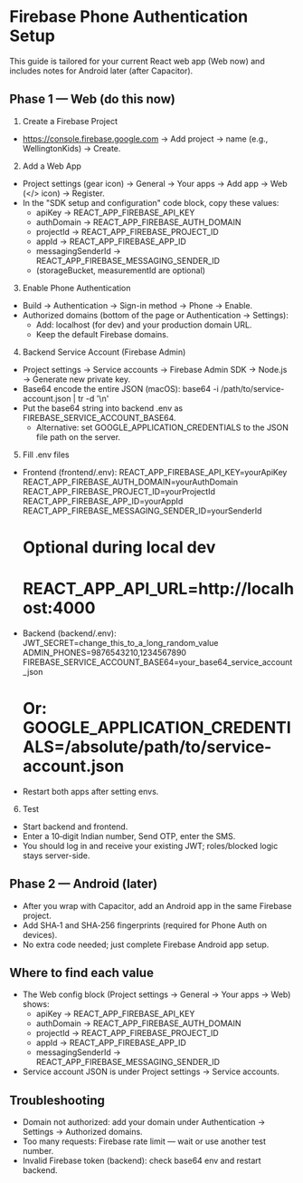 Firebase Phone Authentication Setup
==================================

This guide is tailored for your current React web app (Web now) and includes notes for Android later (after Capacitor).

Phase 1 — Web (do this now)
---------------------------

1) Create a Firebase Project
- https://console.firebase.google.com → Add project → name (e.g., WellingtonKids) → Create.

2) Add a Web App
- Project settings (gear icon) → General → Your apps → Add app → Web (</> icon) → Register.
- In the "SDK setup and configuration" code block, copy these values:
  - apiKey → REACT_APP_FIREBASE_API_KEY
  - authDomain → REACT_APP_FIREBASE_AUTH_DOMAIN
  - projectId → REACT_APP_FIREBASE_PROJECT_ID
  - appId → REACT_APP_FIREBASE_APP_ID
  - messagingSenderId → REACT_APP_FIREBASE_MESSAGING_SENDER_ID
  - (storageBucket, measurementId are optional)

3) Enable Phone Authentication
- Build → Authentication → Sign-in method → Phone → Enable.
- Authorized domains (bottom of the page or Authentication → Settings):
  - Add: localhost (for dev) and your production domain URL.
  - Keep the default Firebase domains.

4) Backend Service Account (Firebase Admin)
- Project settings → Service accounts → Firebase Admin SDK → Node.js → Generate new private key.
- Base64 encode the entire JSON (macOS):
  base64 -i /path/to/service-account.json | tr -d '\n'
- Put the base64 string into backend .env as FIREBASE_SERVICE_ACCOUNT_BASE64.
  - Alternative: set GOOGLE_APPLICATION_CREDENTIALS to the JSON file path on the server.

5) Fill .env files
- Frontend (frontend/.env):
  REACT_APP_FIREBASE_API_KEY=yourApiKey
  REACT_APP_FIREBASE_AUTH_DOMAIN=yourAuthDomain
  REACT_APP_FIREBASE_PROJECT_ID=yourProjectId
  REACT_APP_FIREBASE_APP_ID=yourAppId
  REACT_APP_FIREBASE_MESSAGING_SENDER_ID=yourSenderId
  # Optional during local dev
  # REACT_APP_API_URL=http://localhost:4000
- Backend (backend/.env):
  JWT_SECRET=change_this_to_a_long_random_value
  ADMIN_PHONES=9876543210,1234567890
  FIREBASE_SERVICE_ACCOUNT_BASE64=your_base64_service_account_json
  # Or: GOOGLE_APPLICATION_CREDENTIALS=/absolute/path/to/service-account.json
- Restart both apps after setting envs.

6) Test
- Start backend and frontend.
- Enter a 10‑digit Indian number, Send OTP, enter the SMS.
- You should log in and receive your existing JWT; roles/blocked logic stays server-side.

Phase 2 — Android (later)
-------------------------
- After you wrap with Capacitor, add an Android app in the same Firebase project.
- Add SHA‑1 and SHA‑256 fingerprints (required for Phone Auth on devices).
- No extra code needed; just complete Firebase Android app setup.

Where to find each value
------------------------
- The Web config block (Project settings → General → Your apps → Web) shows:
  - apiKey → REACT_APP_FIREBASE_API_KEY
  - authDomain → REACT_APP_FIREBASE_AUTH_DOMAIN
  - projectId → REACT_APP_FIREBASE_PROJECT_ID
  - appId → REACT_APP_FIREBASE_APP_ID
  - messagingSenderId → REACT_APP_FIREBASE_MESSAGING_SENDER_ID
- Service account JSON is under Project settings → Service accounts.

Troubleshooting
---------------
- Domain not authorized: add your domain under Authentication → Settings → Authorized domains.
- Too many requests: Firebase rate limit — wait or use another test number.
- Invalid Firebase token (backend): check base64 env and restart backend.
